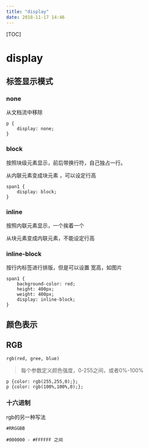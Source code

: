 ```yaml
---
title: "display"
date: 2018-11-17 14:46
---
```



[TOC]


# display



## 标签显示模式

### none

从文档流中移除

```
p {
    display: none;
}
```



### block

按照块级元素显示，前后带换行符，自己独占一行。

从内联元素变成块元素 ，可以设定行高

```
span1 {
    display: block;
}
```



### inline

按照内联元素显示，一个挨着一个

从块元素变成内联元素，不能设定行高



### inline-block

按行内标签进行排版，但是可以设置 宽高，如图片

```
span1 {
    background-color: red;
    height: 400px;
    weight: 400px;
    display: inline-block;
}
```



## 颜色表示

## RGB 

```
rgb(red, gree, blue)
```

> 每个参数定义颜色强度，0-255之间，或者0%-100%

```
p {color: rgb(255,255,0);};
p {color: rgb(100%,100%,0);};
```



### 十六进制

rgb的另一种写法

`#RRGGBB`

```
#000000 - #FFFFFF 之间
```





